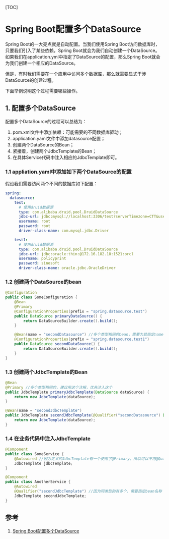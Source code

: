 [TOC]

# Spring Boot配置多个DataSource

Spring Boot的一大亮点就是自动配置。当我们使用Spring Boot访问数据库时，只要我们引入了某些依赖，Spring Boot就会为我们自动创建一个DataSource。如果我们在application.yml中指定了DataSource的配置，那么Spring Boot就会为我们创建一个相应的DataSource。

但是，有时我们需要在一个应用中访问多个数据库，那么就需要显式干涉DataSource的创建过程。

下面举例说明这个过程需要哪些操作。

## 1. 配置多个DataSource

配置多个DataSource的过程可以总结为：

1. pom.xml文件中添加依赖：可能需要的不同数据库驱动；
2. application.yaml文件中添加datasource配置；
3. 创建两个DataSource的Bean；
4. 紧接着，创建两个JdbcTemplate的Bean；
5. 在具体Service代码中注入相应的JdbcTemplate即可。

### 1.1 appliation.yaml中添加如下两个DataSource的配置

假设我们需要访问两个不同的数据库如下配置：

```yaml
spring:
  datasource:
    test:
      # 使用druid数据源
      type: com.alibaba.druid.pool.DruidDataSource
      jdbc-url: jdbc:mysql://localhost:3306/test?serverTimezone=CTT&useUnicode=true&characterEncoding=utf-8&allowMultiQueries=true
      username: root
      password: root
      driver-class-name: com.mysql.jdbc.Driver

    test1:
      # 使用druid数据源
      type: com.alibaba.druid.pool.DruidDataSource
      jdbc-url: jdbc:oracle:thin:@172.16.182.18:1521:orcl
      username: policyprint
      password: sinosoft
      driver-class-name: oracle.jdbc.OracleDriver
```

### 1.2 创建两个DataSource的bean

```java
@Configuration
public class SomeConfiguration {
    @Bean
    @Primary
    @ConfigurationProperties(prefix = "spring.datasource.test")
    public DataSource primaryDataSource() {
        return DataSourceBuilder.create().build();
    }

    @Bean(name = "secondDatasource") //多个类型相同的bean，需要为其指定name，否则会抛异常。
    @ConfigurationProperties(prefix = "spring.datasource.test1")
    public DataSource secondDataSource() {
        return DataSourceBuilder.create().build();
    }
}
```

### 1.3 创建两个JdbcTemplate的Bean

```java
@Bean
@Primary //多个类型相同的，建议用这个注解，优先注入这个
public JdbcTemplate primaryJdbcTemplate(DataSource dataSource) {
    return new JdbcTemplate(dataSource);
}

@Bean(name = "secondJdbcTemplate")
public JdbcTemplate secondJdbcTemplate(@Qualifier("secondDatasource") DataSource dataSource) {
    return new JdbcTemplate(dataSource);
}
```

### 1.4 在业务代码中注入JdbcTemplate

```java
@Component
public class SomeService {
    @Autowired //因为定义的JdbcTemplate有一个使用了@Primary，所以可以不用@Qualifier
    JdbcTemplate jdbcTemplate;
}
```

```java
@Component
public class AnotherService {
    @Autowired
    @Qualifier("secondJdbcTemplate") //因为同类型的有多个，需要指定bean名称
    JdbcTemplate secondJdbcTemplate;
}
```

## 参考

1. [Spring Boot配置多个DataSource](https://www.liaoxuefeng.com/article/1127277451217344)

